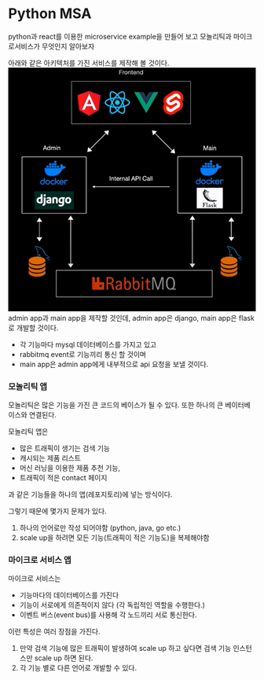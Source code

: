 # Python MSA
python과 react를 이용한 microservice example을 만들어 보고 모놀리틱과 마이크로서비스가 무엇인지 알아보자

아래와 같은 아키텍처를 가진 서비스를 제작해 볼 것이다.
![introduction-01](docs/images/introduction-01.png)
admin app과 main app을 제작할 것인데, admin app은 django, main app은 flask로 개발할 것이다.

- 각 기능마다 mysql 데이터베이스를 가지고 있고
- rabbitmq event로 기능끼리 통신 할 것이며
- main app은 admin app에게 내부적으로 api 요청을 보낼 것이다.



### 모놀리틱 앱
모놀리틱은 많은 기능을 가진 큰 코드의 베이스가 될 수 있다.
또한 하나의 큰 베이터베이스와 연결된다.

모놀리틱 앱은
- 많은 트래픽이 생기는 검색 기능
- 캐시되는 제품 리스트
- 머신 러닝을 이용한 제품 추천 기능, 
- 트래픽이 적은 contact 페이지

과 같은 기능들을 하나의 앱(레포지토리)에 넣는 방식이다.

그렇기 때문에 몇가지 문제가 있다.
1. 하나의 언어로만 작성 되어야함 (python, java, go etc.)
2. scale up을 하려면 모든 기능(트래픽이 적은 기능도)을 복제해야함

### 마이크로 서비스 앱
마이크로 서비스는 
- 기능마다의 데이터베이스를 가진다
- 기능이 서로에게 의존적이지 않다 (각 독립적인 역할을 수행한다.)
- 이벤트 버스(event bus)를 사용해 각 노드끼리 서로 통신한다.

이런 특성은 여러 장점을 가진다.
1. 만약 검색 기능에 많은 트래픽이 발생하여 scale up 하고 싶다면 검색 기능 인스턴스만 scale up 하면 된다.
2. 각 기능 별로 다른 언어로 개발할 수 있다.